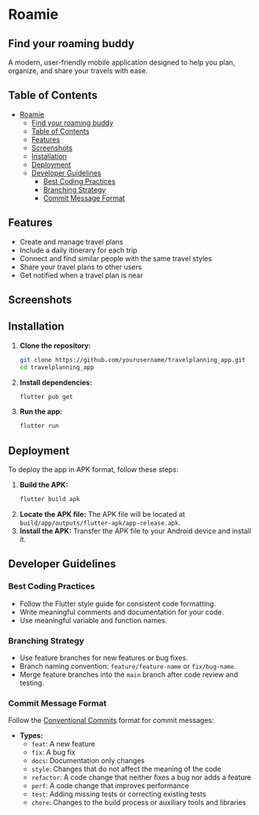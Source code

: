 # Roamie
## Find your roaming buddy

A modern, user-friendly mobile application designed to help you plan, organize, and share your travels with ease.

## Table of Contents
- [Roamie](#roamie)
  - [Find your roaming buddy](#find-your-roaming-buddy)
  - [Table of Contents](#table-of-contents)
  - [Features](#features)
  - [Screenshots](#screenshots)
  - [Installation](#installation)
  - [Deployment](#deployment)
  - [Developer Guidelines](#developer-guidelines)
    - [Best Coding Practices](#best-coding-practices)
    - [Branching Strategy](#branching-strategy)
    - [Commit Message Format](#commit-message-format)

## Features
- Create and manage travel plans
- Include a daily itinerary for each trip
- Connect and find similar people with the same travel styles
- Share your travel plans to other users
- Get notified when a travel plan is near

## Screenshots
<!-- Add screenshots of app here -->

## Installation
1. **Clone the repository:**
   ```bash
   git clone https://github.com/yourusername/travelplanning_app.git
   cd travelplanning_app
   ```
2. **Install dependencies:**
   ```bash
   flutter pub get
   ```
3. **Run the app:**
   ```bash
   flutter run
   ```

## Deployment
To deploy the app in APK format, follow these steps:
1. **Build the APK:**
   ```bash
   flutter build apk
   ```
2. **Locate the APK file:**
   The APK file will be located at `build/app/outputs/flutter-apk/app-release.apk`.
3. **Install the APK:**
   Transfer the APK file to your Android device and install it.

## Developer Guidelines
### Best Coding Practices
- Follow the Flutter style guide for consistent code formatting.
- Write meaningful comments and documentation for your code.
- Use meaningful variable and function names.

### Branching Strategy
- Use feature branches for new features or bug fixes.
- Branch naming convention: `feature/feature-name` or `fix/bug-name`.
- Merge feature branches into the `main` branch after code review and testing.

### Commit Message Format
Follow the [Conventional Commits](https://www.conventionalcommits.org/) format for commit messages:
- **Types:**
  - `feat`: A new feature
  - `fix`: A bug fix
  - `docs`: Documentation only changes
  - `style`: Changes that do not affect the meaning of the code
  - `refactor`: A code change that neither fixes a bug nor adds a feature
  - `perf`: A code change that improves performance
  - `test`: Adding missing tests or correcting existing tests
  - `chore`: Changes to the build process or auxiliary tools and libraries